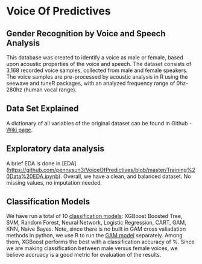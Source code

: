# Voice Of Predictives

## Gender Recognition by Voice and Speech Analysis
This database was created to identify a voice as male or female, based upon acoustic properties of the voice and speech. The dataset consists of 3,168 recorded voice samples, collected from male and female speakers. The voice samples are pre-processed by acoustic analysis in R using the seewave and tuneR packages, with an analyzed frequency range of 0hz-280hz (human vocal range).

## Data Set Explained
A dictionary of all variables of the original dataset can be found in Github - [Wiki page](https://github.com/pennysun3/VoiceOfPredictives/wiki).

## Exploratory data analysis
A brief EDA is done in [EDA] (https://github.com/pennysun3/VoiceOfPredictives/blob/master/Training%20Data%20EDA.ipynb). Overall, we have a clean, and balanced dataset. No missing values, no imputation needed. 

## Classification Models
We have run a total of 10 [classification models](https://github.com/pennysun3/VoiceOfPredictives/blob/master/PredictiveII_Voice_Identification_Project.ipynb): XGBoost	
Boosted Tree, SVM, Random Forest, Neural Network, Logistic Regression, CART, GAM, KNN, Naive Bayes. Note, since there is no built in GAM cross valiadation methods in python, we use R to run the [GAM model](https://github.com/pennysun3/VoiceOfPredictives/blob/master/GAM.md) separately.
Among them, XGBoost performs the best with a classification accuracy of %. Since we are making classification between male versus female voices, we believe accruacy is a good metric for evaluation of the results. 
